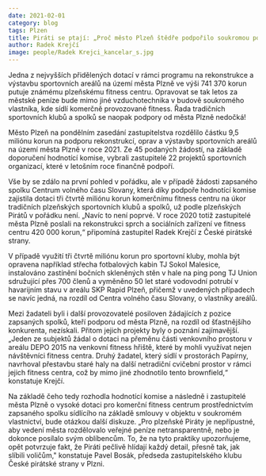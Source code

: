 ```yaml
---
date: 2021-02-01
category: blog
tags: Plzen 
title: Piráti se ptají: „Proč město Plzeň štědře podpořilo soukromou posilovnu?“ Na pomoc řadě klubů a spolků pak nezbylo!
author: Radek Krejčí
image: people/Radek Krejci_kancelar_s.jpg
---
```

Jedna z nejvyšších přidělených dotací v rámci programu na rekonstrukce a výstavbu sportovních areálů na území města Plzně ve výši 741 370 korun putuje známému plzeňskému fitness centru. Opravovat se tak letos za městské peníze bude mimo jiné vzduchotechnika v budově soukromého vlastníka, kde sídlí komerčně provozované fitness. Řada tradičních sportovních klubů a spolků se naopak podpory od města Plzně nedočká!

Město Plzeň na pondělním zasedání zastupitelstva rozdělilo částku 9,5 miliónu korun na podporu rekonstrukcí, oprav a výstavby sportovních areálů na území města Plzně v roce 2021. Ze 45 podaných žádostí, na základě doporučení hodnotící komise, vybrali zastupitelé 22 projektů sportovních organizací, které v letošním roce finančně podpoří. 

Vše by se zdálo na první pohled v pořádku, ale v případě žádosti zapsaného spolku Centrum volného času Slovany, která díky podpoře hodnotící komise zajistila dotaci tři čtvrtě miliónu korun komerčnímu fitness centru na úkor tradičních plzeňských sportovních klubů a spolků, už podle plzeňských Pirátů v pořádku není. „Navíc to není poprvé. V roce 2020 totiž zastupitelé města Plzně poslali na rekonstrukci sprch a sociálních zařízení ve fitness centru 420 000 korun,“ připomíná zastupitel Radek Krejčí z České pirátské strany.

V případě využití tři čtvrtě miliónu korun pro sportovní kluby, mohla být opravena například střecha fotbalových kabin TJ Sokol Malesice, instalováno zastínění bočních skleněných stěn v hale na ping pong TJ Union sdružující přes 700 členů a vyměněno 50 let staré vodovodní potrubí v havarijním stavu v areálu SKP Rapid Plzeň, přičemž v uvedených případech se navíc jedná, na rozdíl od Centra volného času Slovany, o vlastníky areálů.

Mezi žadateli byli i další provozovatelé posiloven žádajících z pozice zapsaných spolků, kteří podporu od města Plzně, na rozdíl od šťastnějšího konkurenta, nezískali. Přitom jejich projekty byly o poznání zajímavější. „Jeden ze subjektů žádal o dotaci na přeměnu části venkovního prostoru v areálu DEPO 2015 na venkovní fitness hřiště, které by mohli využívat nejen návštěvníci fitness centra. Druhý žadatel, který sídlí v prostorách Papírny, navrhoval přestavbu staré haly na další netradiční cvičební prostor v rámci jejich fitness centra, což by mimo jiné zhodnotilo tento brownfield,“ konstatuje Krejčí.

Na základě čeho tedy rozhodla hodnotící komise a následně i zastupitelé města Plzně o vysoké dotaci pro komerční fitness centrum prostřednictvím zapsaného spolku sídlícího na základě smlouvy v objektu v soukromém vlastnictví, bude otázkou další diskuze. „Pro plzeňské Piráty je nepřípustné, aby vedení města rozdělovalo veřejné peníze netransparentně, nebo je dokonce posílalo svým oblíbencům. To, že na tyto praktiky upozorňujeme, opět potvrzuje fakt, že Piráti pečlivě hlídají každý detail, přesně tak, jak slíbili voličům," konstatuje Pavel Bosák, předseda zastupitelského klubu České pirátské strany v Plzni.

